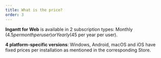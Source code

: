```yaml
---
title: What is the price?
order: 3
---
```

**Ingantt for Web** is available in 2 subscription types: Monthly ($4.5 per month per user) or Yearly ($45 per year per user).

**4 platform-specific versions**: Windows, Android, macOS and iOS have fixed prices per installation as mentioned in the corresponding Store.
